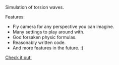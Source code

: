 Simulation of torsion waves.  

Features:
- Fly camera for any perspective you can imagine.
- Many settings to play around with.
- God forsaken physic formulas.
- Reasonably written code.
- And more features in the future. :)

[Check it out!](https://miniaczq.itch.io/torsion-waves-simulation)
